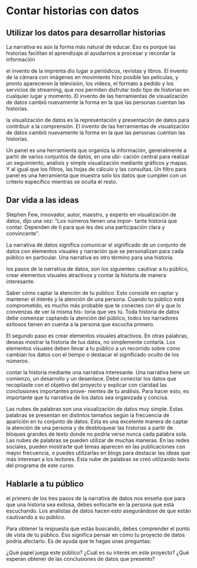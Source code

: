 # Contar historias con datos

## Utilizar los datos para desarrollar historias

La narrativa es aún la forma más natural de educar. Eso es porque las historias facilitan el aprendizaje al ayudarnos a
procesar y recordar la información

el invento de la imprenta dio lugar a periódicos, revistas y libros. El invento de la cámara con imágenes en movimiento
hizo posible las películas, y pronto aparecieron la televisión, los vídeos, el formato a pedido y los servicios de streaming,
que nos permiten disfrutar todo tipo de historias en cualquier lugar y momento. El invento de las herramientas de visualización
de datos cambió nuevamente la forma en la que las personas cuentan las historias.

la visualización de datos es la representación y presentación de datos para contribuir a la comprensión. El invento de las
herramientas de visualización de datos cambió nuevamente la forma en la que las personas cuentan las historias.

Un panel es una herramienta que organiza la información, generalmente a partir de varios conjuntos de datos, en una ubi-
cación central para realizar un seguimiento, análisis y simple visualización mediante gráficos y mapas. Y al igual que los
filtros, las hojas de cálculo y las consultas. Un filtro para panel es una herramienta que muestra solo los datos que
cumplen con un criterio específico mientras se oculta el resto.

## Dar vida a las ideas

Stephen Few, innovador, autor, maestro, y experto en visualización de datos, dijo una vez: "Los números tienen una impor-
tante historia que contar. Dependen de ti para que les des una participación clara y convincente".

La narrativa de datos significa comunicar el significado de un conjunto de datos con elementos visuales y narración que
se personalizan para cada público en particular. Una narrativa es otro término para una historia.

los pasos de la narrativa de datos,  son los siguientes: cautivar a tu público, crear elementos visuales atractivos y
contar la historia de manera interesante.

Saber cómo captar la atención de tu público. Esto consiste en captar y mantener el interés y la atención de una persona.
Cuando tu público está comprometido, es mucho más probable que te conectes con él y que lo convenzas de ver la misma his-
toria que ves tú. Toda historia de datos debe comenzar captando la atención del público, todos los narradores exitosos
tienen en cuenta a la persona que escucha primero.

El segundo paso es crear elementos visuales atractivos. En otras palabras, deseas mostrar la historia de tus datos, no
simplemente contarla. Los elementos visuales deben llevar a tu público a un recorrido sobre cómo cambian los datos con
el tiempo o destacar el significado oculto de los números.

contar la historia mediante una narrativa interesante. Una narrativa tiene un comienzo, un desarrollo y un desenlace. Debe
conectar los datos que recopilaste con el objetivo del proyecto y explicar con claridad las conclusiones importantes prove-
nientes de tu análisis. Para hacer esto, es importante que tu narrativa de los datos sea organizada y concisa.

Las nubes de palabras son una visualización de datos muy simple. Estas palabras se presentan en distintos tamaños según la
frecuencia de aparición en tu conjunto de datos. Esta es una excelente manera de captar la atención de una persona y de
desbloquear las historias a partir de bloques grandes de texto donde no podría verse nunca cada palabra sola. Las nubes de
palabras se pueden utilizar de muchas maneras. En las redes sociales, pueden mostrarte qué temas aparecen en las publicaciones
con mayor frecuencia, o puedes utilizarlas en blogs para destacar las ideas que más interesan a los lectores. Esta nube de
palabras se creó utilizando texto del programa de este curso.

## Hablarle a tu público

el primero de los tres pasos de la narrativa de datos nos enseña que para que una historia sea exitosa, debes enfocarte
en la persona que está escuchando. Los analistas de datos hacen esto asegurándose de que están cautivando a su público.

Para obtener la respuesta que estás buscando, debes comprender el punto de vista de tu público. Eso significa pensar en
cómo tu proyecto de datos podría afectarlo. Es de ayuda que te hagas unas preguntas:

 ¿Qué papel juega este público?
 ¿Cuál es su interés en este proyecto?
 ¿Qué esperan obtener de las conclusiones de datos que presento?
 